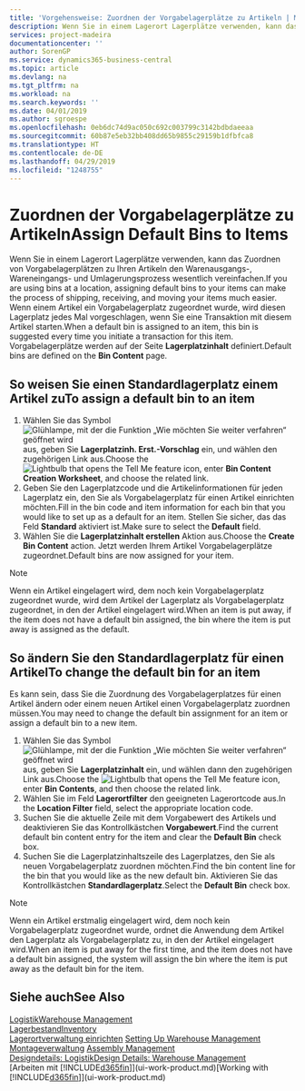 ```yaml
---
title: 'Vorgehensweise: Zuordnen der Vorgabelagerplätze zu Artikeln | Microsoft Docs'
description: Wenn Sie in einem Lagerort Lagerplätze verwenden, kann das Zuordnen von Vorgabelagerplätzen zu Ihren Artikeln den Warenausgangs-, Wareneingangs- und Umlagerungsprozess wesentlich vereinfachen. Wenn einem Artikel ein Vorgabelagerplatz zugeordnet wurde, wird diesen Lagerplatz jedes Mal vorgeschlagen, wenn Sie eine Transaktion mit diesem Artikel starten.
services: project-madeira
documentationcenter: ''
author: SorenGP
ms.service: dynamics365-business-central
ms.topic: article
ms.devlang: na
ms.tgt_pltfrm: na
ms.workload: na
ms.search.keywords: ''
ms.date: 04/01/2019
ms.author: sgroespe
ms.openlocfilehash: 0eb6dc74d9ac050c692c003799c3142bdbdaeeaa
ms.sourcegitcommit: 60b87e5eb32bb408dd65b9855c29159b1dfbfca8
ms.translationtype: HT
ms.contentlocale: de-DE
ms.lasthandoff: 04/29/2019
ms.locfileid: "1248755"
---
```

# <a name="assign-default-bins-to-items"></a><span data-ttu-id="5e5cd-104">Zuordnen der Vorgabelagerplätze zu Artikeln</span><span class="sxs-lookup"><span data-stu-id="5e5cd-104">Assign Default Bins to Items</span></span>
<span data-ttu-id="5e5cd-105">Wenn Sie in einem Lagerort Lagerplätze verwenden, kann das Zuordnen von Vorgabelagerplätzen zu Ihren Artikeln den Warenausgangs-, Wareneingangs- und Umlagerungsprozess wesentlich vereinfachen.</span><span class="sxs-lookup"><span data-stu-id="5e5cd-105">If you are using bins at a location, assigning default bins to your items can make the process of shipping, receiving, and moving your items much easier.</span></span> <span data-ttu-id="5e5cd-106">Wenn einem Artikel ein Vorgabelagerplatz zugeordnet wurde, wird diesen Lagerplatz jedes Mal vorgeschlagen, wenn Sie eine Transaktion mit diesem Artikel starten.</span><span class="sxs-lookup"><span data-stu-id="5e5cd-106">When a default bin is assigned to an item, this bin is suggested every time you initiate a transaction for this item.</span></span> <span data-ttu-id="5e5cd-107">Vorgabelagerplätze werden auf der Seite **Lagerplatzinhalt** definiert.</span><span class="sxs-lookup"><span data-stu-id="5e5cd-107">Default bins are defined on the **Bin Content** page.</span></span>  

## <a name="to-assign-a-default-bin-to-an-item"></a><span data-ttu-id="5e5cd-108">So weisen Sie einen Standardlagerplatz einem Artikel zu</span><span class="sxs-lookup"><span data-stu-id="5e5cd-108">To assign a default bin to an item</span></span>
1.  <span data-ttu-id="5e5cd-109">Wählen Sie das Symbol ![Glühlampe, mit der die Funktion „Wie möchten Sie weiter verfahren“ geöffnet wird](media/ui-search/search_small.png "Wie möchten Sie weiter verfahren?") aus, geben Sie **Lagerplatzinh. Erst.-Vorschlag** ein, und wählen den zugehörigen Link aus.</span><span class="sxs-lookup"><span data-stu-id="5e5cd-109">Choose the ![Lightbulb that opens the Tell Me feature](media/ui-search/search_small.png "Tell me what you want to do") icon, enter **Bin Content Creation Worksheet**, and choose the related link.</span></span>  
2.  <span data-ttu-id="5e5cd-110">Geben Sie den Lagerplatzcode und die Artikelinformationen für jeden Lagerplatz ein, den Sie als Vorgabelagerplatz für einen Artikel einrichten möchten.</span><span class="sxs-lookup"><span data-stu-id="5e5cd-110">Fill in the bin code and item information for each bin that you would like to set up as a default for an item.</span></span> <span data-ttu-id="5e5cd-111">Stellen Sie sicher, das das Feld **Standard** aktiviert ist.</span><span class="sxs-lookup"><span data-stu-id="5e5cd-111">Make sure to select the **Default** field.</span></span>  
3.  <span data-ttu-id="5e5cd-112">Wählen Sie die **Lagerplatzinhalt erstellen** Aktion aus.</span><span class="sxs-lookup"><span data-stu-id="5e5cd-112">Choose the **Create Bin Content** action.</span></span> <span data-ttu-id="5e5cd-113">Jetzt werden Ihrem Artikel Vorgabelagerplätze zugeordnet.</span><span class="sxs-lookup"><span data-stu-id="5e5cd-113">Default bins are now assigned for your item.</span></span>  

> [!NOTE]  
>  <span data-ttu-id="5e5cd-114">Wenn ein Artikel eingelagert wird, dem noch kein Vorgabelagerplatz zugeordnet wurde, wird dem Artikel der Lagerplatz als Vorgabelagerplatz zugeordnet, in den der Artikel eingelagert wird.</span><span class="sxs-lookup"><span data-stu-id="5e5cd-114">When an item is put away, if the item does not have a default bin assigned, the bin where the item is put away is assigned as the default.</span></span>  

## <a name="to-change-the-default-bin-for-an-item"></a><span data-ttu-id="5e5cd-115">So ändern Sie den Standardlagerplatz für einen Artikel</span><span class="sxs-lookup"><span data-stu-id="5e5cd-115">To change the default bin for an item</span></span>  
<span data-ttu-id="5e5cd-116">Es kann sein, dass Sie die Zuordnung des Vorgabelagerplatzes für einen Artikel ändern oder einem neuen Artikel einen Vorgabelagerplatz zuordnen müssen.</span><span class="sxs-lookup"><span data-stu-id="5e5cd-116">You may need to change the default bin assignment for an item or assign a default bin to a new item.</span></span>    
1.  <span data-ttu-id="5e5cd-117">Wählen Sie das Symbol ![Glühlampe, mit der die Funktion „Wie möchten Sie weiter verfahren“ geöffnet wird](media/ui-search/search_small.png "Wie möchten Sie weiter verfahren?") aus, geben Sie **Lagerplatzinhalt** ein, und wählen dann den zugehörigen Link aus.</span><span class="sxs-lookup"><span data-stu-id="5e5cd-117">Choose the ![Lightbulb that opens the Tell Me feature](media/ui-search/search_small.png "Tell me what you want to do") icon, enter **Bin Contents**, and then choose the related link.</span></span>  
2.  <span data-ttu-id="5e5cd-118">Wählen Sie im Feld **Lagerortfilter** den geeigneten Lagerortcode aus.</span><span class="sxs-lookup"><span data-stu-id="5e5cd-118">In the **Location Filter** field, select the appropriate location code.</span></span>  
3.  <span data-ttu-id="5e5cd-119">Suchen Sie die aktuelle Zeile mit dem Vorgabewert des Artikels und deaktivieren Sie das Kontrollkästchen **Vorgabewert**.</span><span class="sxs-lookup"><span data-stu-id="5e5cd-119">Find the current default bin content entry for the item and clear the **Default Bin** check box.</span></span>  
4.  <span data-ttu-id="5e5cd-120">Suchen Sie die Lagerplatzinhaltszeile des Lagerplatzes, den Sie als neuen Vorgabelagerplatz zuordnen möchten.</span><span class="sxs-lookup"><span data-stu-id="5e5cd-120">Find the bin content line for the bin that you would like as the new default bin.</span></span> <span data-ttu-id="5e5cd-121">Aktivieren Sie das Kontrollkästchen **Standardlagerplatz**.</span><span class="sxs-lookup"><span data-stu-id="5e5cd-121">Select the **Default Bin** check box.</span></span>  

> [!NOTE]  
>  <span data-ttu-id="5e5cd-122">Wenn ein Artikel erstmalig eingelagert wird, dem noch kein Vorgabelagerplatz zugeordnet wurde, ordnet die Anwendung dem Artikel den Lagerplatz als Vorgabelagerplatz zu, in den der Artikel eingelagert wird.</span><span class="sxs-lookup"><span data-stu-id="5e5cd-122">When an item is put away for the first time, and the item does not have a default bin assigned, the system will assign the bin where the item is put away as the default bin for the item.</span></span>  

## <a name="see-also"></a><span data-ttu-id="5e5cd-123">Siehe auch</span><span class="sxs-lookup"><span data-stu-id="5e5cd-123">See Also</span></span>  
[<span data-ttu-id="5e5cd-124">Logistik</span><span class="sxs-lookup"><span data-stu-id="5e5cd-124">Warehouse Management</span></span>](warehouse-manage-warehouse.md)  
[<span data-ttu-id="5e5cd-125">Lagerbestand</span><span class="sxs-lookup"><span data-stu-id="5e5cd-125">Inventory</span></span>](inventory-manage-inventory.md)  
<span data-ttu-id="5e5cd-126">[Lagerortverwaltung einrichten](warehouse-setup-warehouse.md)   </span><span class="sxs-lookup"><span data-stu-id="5e5cd-126">[Setting Up Warehouse Management](warehouse-setup-warehouse.md)   </span></span>  
<span data-ttu-id="5e5cd-127">[Montageverwaltung](assembly-assemble-items.md)  </span><span class="sxs-lookup"><span data-stu-id="5e5cd-127">[Assembly Management](assembly-assemble-items.md)  </span></span>  
[<span data-ttu-id="5e5cd-128">Designdetails: Logistik</span><span class="sxs-lookup"><span data-stu-id="5e5cd-128">Design Details: Warehouse Management</span></span>](design-details-warehouse-management.md)  
<span data-ttu-id="5e5cd-129">[Arbeiten mit [!INCLUDE[d365fin](includes/d365fin_md.md)]](ui-work-product.md)</span><span class="sxs-lookup"><span data-stu-id="5e5cd-129">[Working with [!INCLUDE[d365fin](includes/d365fin_md.md)]](ui-work-product.md)</span></span>
